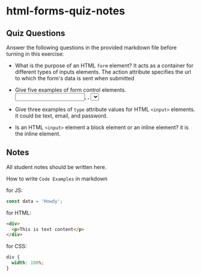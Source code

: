 # html-forms-quiz-notes

## Quiz Questions

Answer the following questions in the provided markdown file before turning in this exercise:

- What is the purpose of an HTML `form` element? It acts as a container for different types of inputs elements. The action attribute specifies the url to which the form's data is sent when submitted

- Give five examples of form control elements. <input>, <label>, <select>, <button>, <option>

- Give three examples of `type` attribute values for HTML `<input>` elements. it could be text, email, and password.

- Is an HTML `<input>` element a block element or an inline element? it is the inline element.

## Notes

All student notes should be written here.

How to write `Code Examples` in markdown

for JS:

```javascript
const data = 'Howdy';
```

for HTML:

```html
<div>
  <p>This is text content</p>
</div>
```

for CSS:

```css
div {
  width: 100%;
}
```
